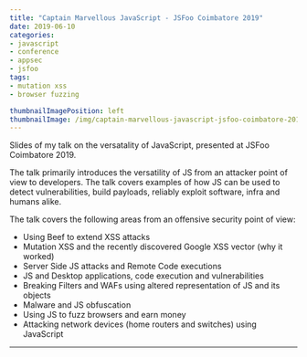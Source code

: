 ```yaml
---
title: "Captain Marvellous JavaScript - JSFoo Coimbatore 2019"
date: 2019-06-10
categories:
- javascript
- conference
- appsec
- jsfoo
tags:
- mutation xss
- browser fuzzing

thumbnailImagePosition: left
thumbnailImage: /img/captain-marvellous-javascript-jsfoo-coimbatore-2019/1.png
---
```


Slides of my talk on the versatality of JavaScript, presented at JSFoo Coimbatore 2019.

<!--more-->

The talk primarily introduces the versatility of JS from an attacker point of view to developers. The talk covers examples of how JS can be used to detect vulnerabilities, build payloads, reliably exploit software, infra and humans alike.

The talk covers the following areas from an offensive security point of view: 

- Using Beef to extend XSS attacks 
- Mutation XSS and the recently discovered Google XSS vector (why it worked) 
- Server Side JS attacks and Remote Code executions 
- JS and Desktop applications, code execution and vulnerabilities 
- Breaking Filters and WAFs using altered representation of JS and its objects 
- Malware and JS obfuscation 
- Using JS to fuzz browsers and earn money 
- Attacking network devices (home routers and switches) using JavaScript

<script async class="speakerdeck-embed" data-id="91a590157f0c45599257b18c5ab251c6" data-ratio="1.77777777777778" src="//speakerdeck.com/assets/embed.js"></script>

---